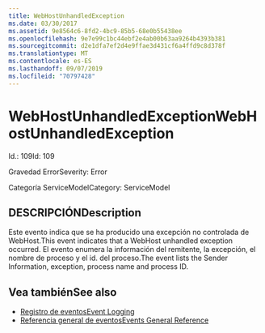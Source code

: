 ```yaml
---
title: WebHostUnhandledException
ms.date: 03/30/2017
ms.assetid: 9e8564c6-8fd2-4bc9-85b5-68e0b55438ee
ms.openlocfilehash: 9e7e99c1bc44ebf2e4ab00b63aa9264b4393b381
ms.sourcegitcommit: d2e1dfa7ef2d4e9ffae3d431cf6a4ffd9c8d378f
ms.translationtype: MT
ms.contentlocale: es-ES
ms.lasthandoff: 09/07/2019
ms.locfileid: "70797428"
---
```

# <a name="webhostunhandledexception"></a><span data-ttu-id="f2fff-102">WebHostUnhandledException</span><span class="sxs-lookup"><span data-stu-id="f2fff-102">WebHostUnhandledException</span></span>
<span data-ttu-id="f2fff-103">Id.: 109</span><span class="sxs-lookup"><span data-stu-id="f2fff-103">Id: 109</span></span>  
  
 <span data-ttu-id="f2fff-104">Gravedad Error</span><span class="sxs-lookup"><span data-stu-id="f2fff-104">Severity: Error</span></span>  
  
 <span data-ttu-id="f2fff-105">Categoría ServiceModel</span><span class="sxs-lookup"><span data-stu-id="f2fff-105">Category: ServiceModel</span></span>  
  
## <a name="description"></a><span data-ttu-id="f2fff-106">DESCRIPCIÓN</span><span class="sxs-lookup"><span data-stu-id="f2fff-106">Description</span></span>  
 <span data-ttu-id="f2fff-107">Este evento indica que se ha producido una excepción no controlada de WebHost.</span><span class="sxs-lookup"><span data-stu-id="f2fff-107">This event indicates that a WebHost unhandled exception occurred.</span></span> <span data-ttu-id="f2fff-108">El evento enumera la información del remitente, la excepción, el nombre de proceso y el id. del proceso.</span><span class="sxs-lookup"><span data-stu-id="f2fff-108">The event lists the Sender Information, exception, process name and process ID.</span></span>  
  
## <a name="see-also"></a><span data-ttu-id="f2fff-109">Vea también</span><span class="sxs-lookup"><span data-stu-id="f2fff-109">See also</span></span>

- [<span data-ttu-id="f2fff-110">Registro de eventos</span><span class="sxs-lookup"><span data-stu-id="f2fff-110">Event Logging</span></span>](index.md)
- [<span data-ttu-id="f2fff-111">Referencia general de eventos</span><span class="sxs-lookup"><span data-stu-id="f2fff-111">Events General Reference</span></span>](events-general-reference.md)
